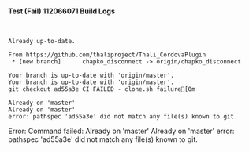 #### Test (Fail) 112066071 Build Logs


```


```

```
Already up-to-date.

From https://github.com/thaliproject/Thali_CordovaPlugin
 * [new branch]      chapko_disconnect -> origin/chapko_disconnect

```

```
Your branch is up-to-date with 'origin/master'.
Your branch is up-to-date with 'origin/master'.
git checkout ad55a3e CI FAILED - clone.sh failure[0m

Already on 'master'
Already on 'master'
error: pathspec 'ad55a3e' did not match any file(s) known to git.

```

Error: Command failed: Already on 'master'
Already on 'master'
error: pathspec 'ad55a3e' did not match any file(s) known to git.
